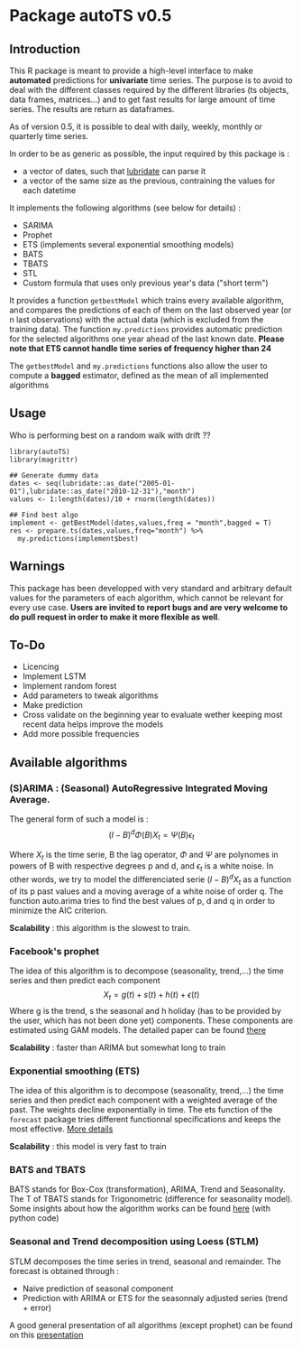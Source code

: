 # Package autoTS v0.5

## Introduction

This R package is meant to provide a high-level interface to make **automated** predictions for **univariate** time series. The purpose is to avoid to deal with the different classes required by the different libraries (ts objects, data frames, matrices...) and to get fast results for large amount of time series. The results are return as dataframes.

As of version 0.5, it is possible to deal with daily, weekly, monthly or quarterly time series.

In order to be as generic as possible, the input required by this package is :

- a vector of dates, such that [lubridate](https://lubridate.tidyverse.org/) can parse it
- a vector of the same size as the previous, contraining the values for each datetime

It implements the following algorithms (see below for details) :

- SARIMA
- Prophet
- ETS (implements several exponential smoothing models)
- BATS
- TBATS
- STL
- Custom formula that uses only previous year's data ("short term")

It provides a function `getbestModel` which trains every available algorithm, and compares the predictions of each of them on the last observed year (or n last observations) with the actual data (which is excluded from the training data).
The function `my.predictions` provides automatic prediction for the selected algorithms one year ahead of the last known date.
**Please note that ETS cannot handle time series of frequency higher than 24**

The `getbestModel` and `my.predictions` functions also allow the user to compute a **bagged** estimator, defined as the mean of all implemented algorithms

## Usage

Who is performing best on a random walk  with drift ??

```{r}
library(autoTS)
library(magrittr)

## Generate dummy data
dates <- seq(lubridate::as_date("2005-01-01"),lubridate::as_date("2010-12-31"),"month")
values <- 1:length(dates)/10 + rnorm(length(dates))

## Find best algo
implement <- getBestModel(dates,values,freq = "month",bagged = T)
res <- prepare.ts(dates,values,freq="month") %>%
  my.predictions(implement$best)
```

## Warnings

This package has been developped with very standard and arbitrary default values for the parameters of each algorithm, which cannot be relevant for every use case. **Users are invited to report bugs and are very welcome to do pull request in order to make it more flexible as well**.

## To-Do

- Licencing
- Implement LSTM
- Implement random forest 
- Add parameters to tweak algorithms
- Make prediction
- Cross validate on the beginning year to evaluate wether keeping most recent data helps improve the models
- Add more possible frequencies 

## Available algorithms

### (S)ARIMA : (Seasonal) AutoRegressive Integrated Moving Average. 
The general form of such a model is :
$$ (I-B)^d \Phi(B)X_t = \Psi(B)\epsilon_t$$ 

Where $X_t$ is the time serie, B the lag operator, $\Phi$ and $\Psi$ are polynomes in powers of B with respective degrees p and d, and $\epsilon_t$ is a white noise. In other words, we try to model the differenciated serie $(I-B)^d X_t$ as a function of its p past values and a moving average of a white noise of order q.
The function auto.arima tries to find the best values of p, d and q in order to minimize the AIC criterion.

**Scalability** : this algorithm is the slowest to train.

### Facebook's prophet

The idea of this algorithm is to decompose (seasonality, trend,...) the time series and then predict each component
$$ X_t = g(t) + s(t) + h(t) + \epsilon(t) $$
Where g is the trend, s the seasonal and h holiday (has to be provided by the user, which has not been done yet) components. These components are estimated using GAM models. The detailed paper can be found [there](https://peerj.com/preprints/3190/) 

**Scalability** : faster than ARIMA but somewhat long to train

### Exponential smoothing (ETS)

The idea of this algorithm is to decompose (seasonality, trend,...) the time series and then predict each component with a weighted average of the past. The weights decline exponentially in time. The ets function of the `forecast` package tries different functionnal specifications and keeps the most effective. [More details](https://robjhyndman.com/talks/RevolutionR/6-ETS.pdf) 

**Scalability** : this model is very fast to train

### BATS and TBATS

BATS stands for Box-Cox (transformation), ARIMA, Trend and Seasonality. The T of TBATS stands for Trigonometric (difference for seasonality model). Some insights about how the algorithm works can be found [here](https://medium.com/intive-developers/forecasting-time-series-with-multiple-seasonalities-using-tbats-in-python-398a00ac0e8a) (with python code)

### Seasonal and Trend decomposition using Loess (STLM)

STLM decomposes the time series in trend, seasonal and remainder. The forecast is obtained through :

- Naive prediction of seasonal component 
- Prediction with ARIMA or ETS for the seasonnaly adjusted series (trend + error)


A good general presentation of all algorithms (except prophet) can be found on this [presentation](https://robjhyndman.com/files/2-AutomaticForecasting.pdf)
